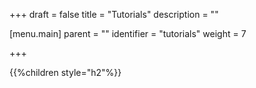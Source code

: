 +++
draft = false
title = "Tutorials"
description = ""

[menu.main]
parent = ""
identifier = "tutorials"
weight = 7

+++

{{%children style="h2"%}}
